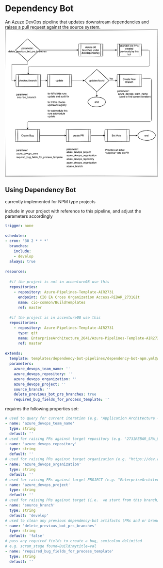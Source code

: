 # Dependency Bot

An Azuze DevOps pipeline that updates downstream dependencies and raises a pull request against the source system.
![flow](dependency-flow.png)

## Using Dependency Bot
currently implemented for NPM type projects

include in your project with reference to this pipeline, and adjust the parameters accordingly

```yml
trigger: none

schedules:
- cron: '30 2 * * *'
  branches:
    include:
    - develop
  always: true

resources:

  #if the project is not in accenture08 use this
  repositories:
    - repository: Azure-Pipelines-Template-AIR2731
      endpoint: CIO EA Cross Organization Access-REBAR_2731Git
      name: cio-common/BuildTemplates
      ref: master
      
  #if the project is in accenture08 use this
  repositories:
    - repository: Azure-Pipelines-Template-AIR2731
      type: git
      name: EnterpriseArchitecture_2641/Azure-Pipelines-Template-AIR2731
      ref: master

extends:
  template: templates/dependency-bot-pipelines/dependency-bot-npm.yml@Azure-Pipelines-Template-AIR2731
  parameters:
    azure_devops_team_name: ''
    azure_devops_repository: ''
    azure_devops_organization: ''
    azure_devops_project: ''
    source_branch: ''
    delete_previous_bot_prs_branches: true
    required_bug_fields_for_process_template: ''
```

requires the following properties set:
```yml
# used to query for current iteration (e.g. "Application Architecture -  Engineering Delivery")
- name: 'azure_devops_team_name'
  type: string
  default: ''
# used for raising PRs against target repository (e.g. "2731REBAR_SPA_Schematics")
- name: 'azure_devops_repository'
  type: string
  default: ''
# used for raising PRs against target organization (e.g. "https://dev.azure.com/accenturecio08/")
- name: 'azure_devops_organization'
  type: string
  default: ''
# used for raising PRs against target PROJECT (e.g. "EnterpriseArchitecture_2641")
- name: 'azure_devops_project'
  type: string
  default: ''
# used for raising PRs against target (i.e.  we start from this branch, and merge back into it) (e.g. "develop")
- name: 'source_branch'
  type: string
  default: 'develop'
# used to clean any previous dependency-bot artifacts (PRs and or branches) 
- name: 'delete_previous_bot_prs_branches'
  type: string
  default: 'false'
# pass any required fields to create a bug, semicolon delimited
# e.g. scrum_stage found=Build;mytitle=val
- name: 'required_bug_fields_for_process_template'
  type: string
  default: ''
```